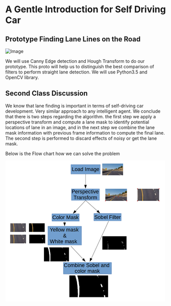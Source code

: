# A Gentle Introduction for Self Driving Car
## Prototype Finding Lane Lines on the Road

<img src="assets/FinalBuild.jpeg" width="500" alt="Image" />

We will use Canny Edge detection and Hough Transform to do our prototype. This proto will help us to distinguish the best comparison of filters to perform straight lane detection. We will use Python3.5 and OpenCV library.

## Second Class Discussion

We know that lane finding is important in terms of self-driving car development. Very similar approach to any intelligent agent. We conclude that there is two steps regarding the algorithm. the first step we apply a perspective transform and compute a lane mask to identify potential locations of lane in an image, and in the next step we combine the lane mask information with previous frame information to compute the final lane. The second step is performed to discard effects of noisy or get the lane mask. 

Below is the Flow chart how we can solve the problem

<img src="assets/lane_mask.png" width="500" alt="Image" />
